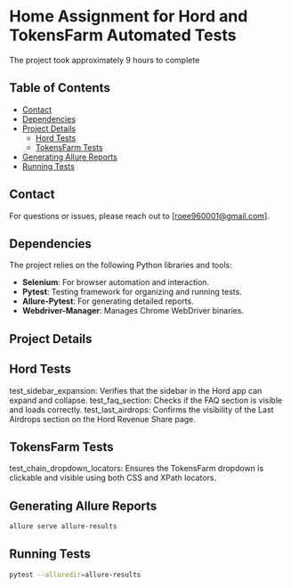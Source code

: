 # Home Assignment for Hord and TokensFarm Automated Tests

The project took approximately 9 hours to complete

## Table of Contents

- [Contact](#contact)
- [Dependencies](#dependencies)
- [Project Details](#project-details)
  - [Hord Tests](#hord-tests)
  - [TokensFarm Tests](#tokensfarm-tests)
- [Generating Allure Reports](#generating-allure-reports)
- [Running Tests](#running-tests)

## Contact

For questions or issues, please reach out to [roee960001@gmail.com].

## Dependencies

The project relies on the following Python libraries and tools:

- **Selenium**: For browser automation and interaction.
- **Pytest**: Testing framework for organizing and running tests.
- **Allure-Pytest**: For generating detailed reports.
- **Webdriver-Manager**: Manages Chrome WebDriver binaries.

## Project Details

## Hord Tests

test_sidebar_expansion: Verifies that the sidebar in the Hord app can expand and collapse.
test_faq_section: Checks if the FAQ section is visible and loads correctly.
test_last_airdrops: Confirms the visibility of the Last Airdrops section on the Hord Revenue Share page.

## TokensFarm Tests

test_chain_dropdown_locators: Ensures the TokensFarm dropdown is clickable and visible using both CSS and XPath locators.

## Generating Allure Reports

```bash
allure serve allure-results
```

## Running Tests

```bash
pytest --alluredir=allure-results
```
